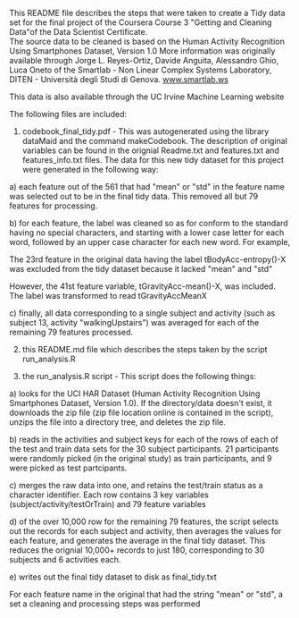 This README file describes the steps that were taken to 
create a Tidy data set for the final project of the Coursera Course 3 
"Getting and Cleaning Data"of the Data Scientist Certificate.  
The source data to be cleaned is based on the
Human Activity Recognition Using Smartphones Dataset, Version 1.0
More information was originally available through
Jorge L. Reyes-Ortiz, Davide Anguita, Alessandro Ghio, Luca Oneto of the
Smartlab - Non Linear Complex Systems Laboratory, DITEN - 
Università degli Studi di Genova. www.smartlab.ws

This data is also available through the UC Irvine Machine Learning website

The following files are included:

1) codebook_final_tidy.pdf - This was autogenerated using the library dataMaid
and the command makeCodebook.  The description of original variables can be found
in the orignial Readme.txt and features.txt and features_info.txt files.  The
data for this new tidy dataset for this project were generated in the following
way:

a) each feature out of the 561 that had "mean" or "std" in the feature name
was selected out to be in the final tidy data.  This removed all but 79 features
for processing. 

b) for each feature, the label was cleaned so as for conform to the standard having
no special characters, and starting with a lower case letter for each word, 
followed by an upper case character for each new word.  For example, 

The 23rd feature in the original data having the label tBodyAcc-entropy()-X was
excluded from the tidy dataset because it lacked "mean" and "std"

However, the 41st feature variable, tGravityAcc-mean()-X, was included.  The 
label was transformed to read tGravityAccMeanX

c) finally, all data corresponding to a single subject and activity (such as 
subject 13, activity "walkingUpstairs") was averaged for each of the remaining 
79 features processed.  

2) this README.md file which describes the steps taken by the script
run_analysis.R

3) the run_analysis.R script - This script does the following things:

a) looks for the UCI HAR Dataset (Human Activity Recognition Using 
Smartphones Dataset, Version 1.0).  If the directory/data doesn't exist, it 
downloads the zip file (zip file location online is contained in the script),
unzips the file into a directory tree, and deletes the zip file.  

b) reads in the activities and subject keys for each of the rows of each of the
test and train data sets for the 30 subject participants.  21 participants
were randomly picked (in the original study) as train participants, and 9 
were picked as test partcipants.  

c) merges the raw data into one, and retains the test/train status as a character
identifier.  Each row contains 3 key variables (subject/activity/testOrTrain) and
79 feature variables

d) of the over 10,000 row for the remaining 79 features, the script selects out
the records for each subject and activity, then averages the values for each 
feature, and generates the average in the final tidy dataset.  This reduces the
orignial 10,000+ records to just 180, corresponding to 30 subjects and 6 activities 
each.

e) writes out the final tidy dataset to disk as final_tidy.txt


For each feature name in the original that had the string "mean" or "std", a 
set a cleaning and processing steps was performed

